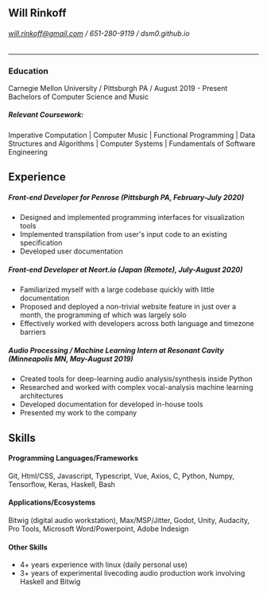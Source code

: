 ## Will Rinkoff

###### will.rinkoff@gmail.com / 651-280-9119 / dsm0.github.io

---

### Education

Carnegie Mellon University  /  Pittsburgh PA  /  August 2019 - Present
Bachelors of Computer Science and Music 

##### Relevant Coursework:

Imperative Computation | Computer Music | Functional Programming | Data Structures and Algorithms | Computer Systems | Fundamentals of Software Engineering 

## Experience

##### Front-end Developer for Penrose (Pittsburgh PA, February-July 2020)

- Designed and implemented programming interfaces for visualization tools
- Implemented transpilation from user's input code to an existing specification 
- Developed user documentation

##### Front-end Developer at Neort.io (Japan (Remote), July-August 2020)

* Familiarized myself with a large codebase quickly with little documentation
* Proposed and deployed a non-trivial website feature in just over a month, the programming of which was largely solo
* Effectively worked with developers across both language and timezone barriers

##### Audio Processing / Machine Learning Intern at Resonant Cavity (Minneapolis MN, May-August 2019)

- Created tools for deep-learning audio analysis/synthesis inside Python
- Researched and worked with complex vocal-analysis machine learning architectures
- Developed documentation for developed in-house tools
- Presented my work to the company

## Skills

#### Programming Languages/Frameworks

Git, Html/CSS, Javascript, Typescript, Vue, Axios, C, Python, Numpy, Tensorflow, Keras, Haskell, Bash

#### Applications/Ecosystems

Bitwig (digital audio workstation), Max/MSP/Jitter, Godot, Unity, Audacity, Pro Tools, Microsoft Word/Powerpoint, Adobe Indesign

#### Other Skills

- 4+ years experience with linux (daily personal use)
- 3+ years of experimental livecoding audio production work involving Haskell and Bitwig
